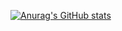 [![Anurag's GitHub stats](https://github-readme-stats.vercel.app/api?username=liulj13&count_private=true&show_icons=true&theme=dark)](https://github.com/anuraghazra/github-readme-stats)

<!--
**liulj13/liulj13** is a ✨ _special_ ✨ repository because its `README.md` (this file) appears on your GitHub profile.

Here are some ideas to get you started:

- 🔭 I’m currently working on ...
- 🌱 I’m currently learning ...
- 👯 I’m looking to collaborate on ...
- 🤔 I’m looking for help with ...
- 💬 Ask me about ...
- 📫 How to reach me: ...
- 😄 Pronouns: ...
- ⚡ Fun fact: ...
-->
